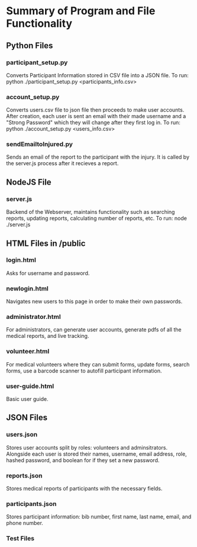 # Summary of Program and File Functionality
## Python Files
### participant_setup.py
Converts Participant Information stored in CSV file into a JSON file.
To run: python ./participant_setup.py <participants_info.csv>
### account_setup.py
Converts users.csv file to json file then proceeds to make user accounts.
After creation, each user is sent an email with their made username and a "Strong Password"
which they will change after they first log in.
To run: python ./account_setup.py  <users_info.csv>
### sendEmailtoInjured.py
Sends an email of the report to the participant with the injury.
It is called by the server.js process after it recieves a report.
## NodeJS File
### server.js
Backend of the Webserver, maintains functionality such as searching reports, updating reports, calculating number of reports, etc.
To run: node ./server.js
## HTML Files in /public
### login.html
Asks for username and password.
### newlogin.html
Navigates new users to this page in order to make their own passwords.
### administrator.html
For administrators, can generate user accounts, generate pdfs of all the medical reports, and live tracking.
### volunteer.html
For medical volunteers where they can submit forms, update forms, search forms, use a barcode scanner to autofill participant information.
### user-guide.html
Basic user guide.
## JSON Files
### users.json
Stores user accounts split by roles: volunteers and adminsitrators.
Alongside each user is stored their names, username, email address, role, hashed password, and boolean for if they set a new password.
### reports.json
Stores medical reports of participants with the necessary fields.
### participants.json
Stores participant information: bib number, first name, last name, email, and phone number.
### Test Files


